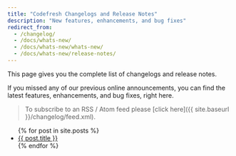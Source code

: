 ```yaml
---
title: "Codefresh Changelogs and Release Notes"
description: "New features, enhancements, and bug fixes"
redirect_from:
  - /changelog/
  - /docs/whats-new/
  - /docs/whats-new/whats-new/
  - /docs/whats-new/release-notes/
---
```


This page gives you the complete list of changelogs and release notes.

If you missed any of our previous online announcements, you can find the latest features, enhancements, and bug fixes, right here.

> To subscribe to an RSS / Atom feed please [click here]({{ site.baseurl }}/changelog/feed.xml).

<ul>
  {% for post in site.posts %}
    <li>
      <a href="{{ site.baseurl }}{{ post.url }}">{{ post.title }}</a>
    </li>
  {% endfor %}
</ul>
